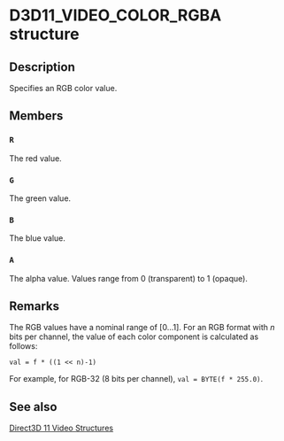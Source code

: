 # D3D11_VIDEO_COLOR_RGBA structure

## Description

Specifies an RGB color value.

## Members

### `R`

The red value.

### `G`

The green value.

### `B`

The blue value.

### `A`

The alpha value. Values range from 0 (transparent) to 1 (opaque).

## Remarks

The RGB values have a nominal range of [0...1]. For an RGB format with *n* bits per channel, the value of each color component is calculated as follows:

`val = f * ((1 << n)-1)`

For example, for RGB-32 (8 bits per channel), `val = BYTE(f * 255.0)`.

## See also

[Direct3D 11 Video Structures](https://learn.microsoft.com/windows/desktop/medfound/direct3d-11-video-structures)